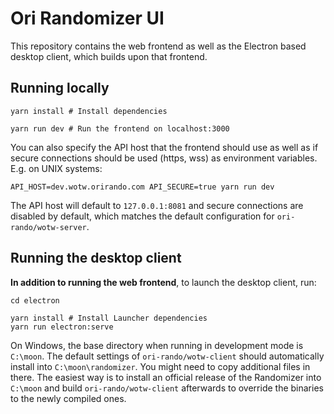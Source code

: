 # Ori Randomizer UI

This repository contains the web frontend as well as the Electron based desktop client, which builds upon that frontend.


## Running locally

```shell
yarn install # Install dependencies

yarn run dev # Run the frontend on localhost:3000
```

You can also specify the API host that the frontend should use as well as if secure connections should be used (https, wss) as environment variables. E.g. on UNIX systems:

```shell
API_HOST=dev.wotw.orirando.com API_SECURE=true yarn run dev
```

The API host will default to `127.0.0.1:8081` and secure connections are disabled by default, which matches the default configuration for `ori-rando/wotw-server`.


## Running the desktop client

**In addition to running the web frontend**, to launch the desktop client, run:

```shell
cd electron

yarn install # Install Launcher dependencies
yarn run electron:serve
```

On Windows, the base directory when running in development mode is `C:\moon`. The default settings of `ori-rando/wotw-client` should automatically install into `C:\moon\randomizer`. You might need to copy additional files in there. The easiest way is to install an official release of the Randomizer into `C:\moon` and build `ori-rando/wotw-client` afterwards to override the binaries to the newly compiled ones.
